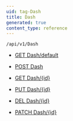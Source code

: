```yaml
---
uid: tag-Dash
title: Dash
generated: true
content_type: reference
---
```


```http
/api/v1/Dash
```




* [GET Dash/default](v1Dash_DefaultDash.md)

* [POST Dash](v1Dash_PostDash.md)

* [GET Dash/{id}](v1Dash_GetDash.md)

* [PUT Dash/{id}](v1Dash_PutDash.md)

* [DEL Dash/{id}](v1Dash_DeleteDash.md)

* [PATCH Dash/{id}](v1Dash_PatchDash.md)